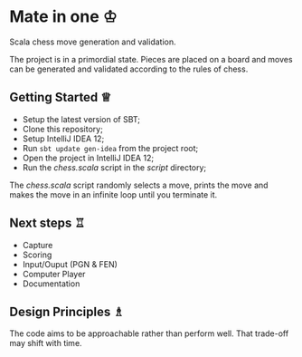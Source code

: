 Mate in one ♔
=============

Scala chess move generation and validation.

The project is in a primordial state. Pieces are placed on a board and moves can be generated and validated according to the rules of chess.

Getting Started ♕
-----------------

* Setup the latest version of SBT;
* Clone this repository;
* Setup IntelliJ IDEA 12;
* Run `sbt update gen-idea` from the project root;
* Open the project in IntelliJ IDEA 12;
* Run the *chess.scala* script in the *script* directory; 

The *chess.scala* script randomly selects a move, prints the move and makes the move in an infinite loop until you terminate it.

Next steps ♖
------------

* Capture
* Scoring
* Input/Ouput (PGN & FEN)
* Computer Player
* Documentation

Design Principles ♗
-------------------

The code aims to be approachable rather than perform well. That trade-off may shift with time.
